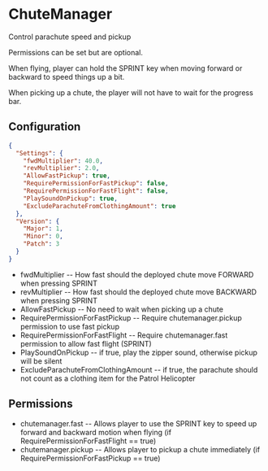 # ChuteManager
Control parachute speed and pickup

Permissions can be set but are optional.

When flying, player can hold the SPRINT key when moving forward or backward to speed things up a bit.

When picking up a chute, the player will not have to wait for the progress bar.

## Configuration
```json
{
  "Settings": {
    "fwdMultiplier": 40.0,
    "revMultiplier": 2.0,
    "AllowFastPickup": true,
    "RequirePermissionForFastPickup": false,
    "RequirePermissionForFastFlight": false,
    "PlaySoundOnPickup": true,
    "ExcludeParachuteFromClothingAmount": true
  },
  "Version": {
    "Major": 1,
    "Minor": 0,
    "Patch": 3
  }
}
```

 - fwdMultiplier -- How fast should the deployed chute move FORWARD when pressing SPRINT
 - revMultiplier -- How fast should the deployed chute move BACKWARD when pressing SPRINT
 - AllowFastPickup -- No need to wait when picking up a chute
 - RequirePermissionForFastPickup -- Require chutemanager.pickup permission to use fast pickup
 - RequirePermissionForFastFlight -- Require chutemanager.fast permission to allow fast flight (SPRINT)
 - PlaySoundOnPickup -- if true, play the zipper sound, otherwise pickup will be silent
 - ExcludeParachuteFromClothingAmount -- if true, the parachute should not count as a clothing item for the Patrol Helicopter

## Permissions
 - chutemanager.fast -- Allows player to use the SPRINT key to speed up forward and backward motion when flying (if RequirePermissionForFastFlight == true)
 - chutemanager.pickup -- Allows player to pickup a chute immediately (if RequirePermissionForFastPickup == true)

